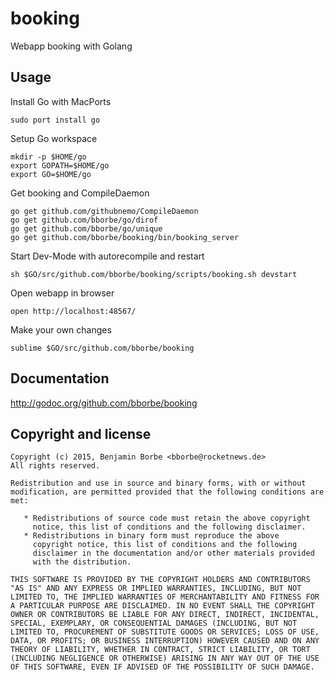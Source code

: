 booking
============

Webapp booking with Golang

Usage
-----

Install Go with MacPorts

    sudo port install go

Setup Go workspace

    mkdir -p $HOME/go
    export GOPATH=$HOME/go
    export GO=$HOME/go

Get booking and CompileDaemon

    go get github.com/githubnemo/CompileDaemon
    go get github.com/bborbe/go/dirof
    go get github.com/bborbe/go/unique
    go get github.com/bborbe/booking/bin/booking_server

Start Dev-Mode with autorecompile and restart

    sh $GO/src/github.com/bborbe/booking/scripts/booking.sh devstart

Open webapp in browser

    open http://localhost:48567/

Make your own changes

    sublime $GO/src/github.com/bborbe/booking


Documentation
-------------

http://godoc.org/github.com/bborbe/booking

Copyright and license
---------------------

    Copyright (c) 2015, Benjamin Borbe <bborbe@rocketnews.de>
    All rights reserved.

    Redistribution and use in source and binary forms, with or without
    modification, are permitted provided that the following conditions are
    met:

       * Redistributions of source code must retain the above copyright
         notice, this list of conditions and the following disclaimer.
       * Redistributions in binary form must reproduce the above
         copyright notice, this list of conditions and the following
         disclaimer in the documentation and/or other materials provided
         with the distribution.

    THIS SOFTWARE IS PROVIDED BY THE COPYRIGHT HOLDERS AND CONTRIBUTORS
    "AS IS" AND ANY EXPRESS OR IMPLIED WARRANTIES, INCLUDING, BUT NOT
    LIMITED TO, THE IMPLIED WARRANTIES OF MERCHANTABILITY AND FITNESS FOR
    A PARTICULAR PURPOSE ARE DISCLAIMED. IN NO EVENT SHALL THE COPYRIGHT
    OWNER OR CONTRIBUTORS BE LIABLE FOR ANY DIRECT, INDIRECT, INCIDENTAL,
    SPECIAL, EXEMPLARY, OR CONSEQUENTIAL DAMAGES (INCLUDING, BUT NOT
    LIMITED TO, PROCUREMENT OF SUBSTITUTE GOODS OR SERVICES; LOSS OF USE,
    DATA, OR PROFITS; OR BUSINESS INTERRUPTION) HOWEVER CAUSED AND ON ANY
    THEORY OF LIABILITY, WHETHER IN CONTRACT, STRICT LIABILITY, OR TORT
    (INCLUDING NEGLIGENCE OR OTHERWISE) ARISING IN ANY WAY OUT OF THE USE
    OF THIS SOFTWARE, EVEN IF ADVISED OF THE POSSIBILITY OF SUCH DAMAGE.
